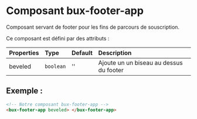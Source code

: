 # Composant bux-footer-app

Composant servant de footer pour les fins de parcours de souscription.

Ce composant est défini par des attributs :

| Properties | Type      | Default | Description                             |
| :--------- | :-------- | :------ | :-------------------------------------- |
| beveled    | `boolean` | ''      | Ajoute un un biseau au dessus du footer |

## Exemple :

```html
<!-- Notre composant bux-footer-app -->
<bux-footer-app beveled> </bux-footer-app>
```
